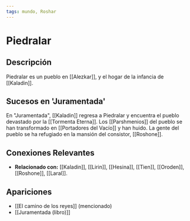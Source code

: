 ```yaml
---
tags: mundo, Roshar
---
```


# Piedralar

## Descripción
Piedralar es un pueblo en [[Alezkar]], y el hogar de la infancia de [[Kaladin]].

## Sucesos en 'Juramentada'
En "Juramentada", [[Kaladin]] regresa a Piedralar y encuentra el pueblo devastado por la [[Tormenta Eterna]]. Los [[Parshmenios]] del pueblo se han transformado en [[Portadores del Vacío]] y han huido. La gente del pueblo se ha refugiado en la mansión del consistor, [[Roshone]].

## Conexiones Relevantes
* **Relacionado con:** [[Kaladin]], [[Lirin]], [[Hesina]], [[Tien]], [[Oroden]], [[Roshone]], [[Laral]].

## Apariciones
* [[El camino de los reyes]] (mencionado)
* [[Juramentada (libro)]]
